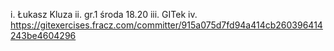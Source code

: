 i. Łukasz Kluza
ii. gr.1 środa 18.20
iii. GITek
iv. https://gitexercises.fracz.com/committer/915a075d7fd94a414cb260396414243be4604296